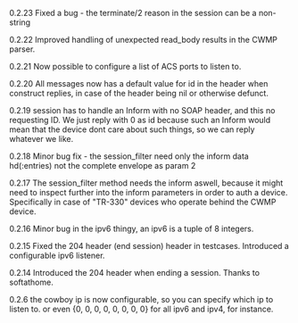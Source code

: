 0.2.23  Fixed a bug - the terminate/2 reason in the session can be a non-string

0.2.22  Improved handling of unexpected read_body results in the CWMP parser.

0.2.21  Now possible to configure a list of ACS ports to listen to.

0.2.20  All messages now has a default value for id in the header when construct replies, in case of
        the header being nil or otherwise defunct.

0.2.19  session has to handle an Inform with no SOAP header, and this no requesting ID. We just reply with 0 as id
        because such an Inform would mean that the device dont care about such things, so we can reply whatever
        we like.

0.2.18  Minor bug fix - the session_filter need only the inform data hd(:entries) not the complete envelope as param 2

0.2.17  The session_filter method needs the inform aswell, because it might need to inspect
        further into the inform parameters in order to auth a device. Specifically in case
        of "TR-330" devices who operate behind the CWMP device.

0.2.16  Minor bug in the ipv6 thingy, an ipv6 is a tuple of 8 integers.

0.2.15  Fixed the 204 header (end session) header in testcases.
        Introduced a configurable ipv6 listener.

0.2.14  Introduced the 204 header when ending a session. Thanks to softathome.

0.2.6   the cowboy ip is now configurable, so you can specify which ip to listen to.
        or even {0, 0, 0, 0, 0, 0, 0, 0} for all ipv6 and ipv4, for instance.
